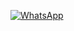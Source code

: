 <!-- Botón WhatsApp -->
<a href="https://wa.me/524412036485" target="_blank"
   class="fixed bottom-6 right-6 bg-green-500 p-4 rounded-full shadow-lg hover:bg-green-600 transition">
  <img src="https://img.icons8.com/ios-filled/50/ffffff/whatsapp.png" alt="WhatsApp" class="w-6 h-6" />
</a>
